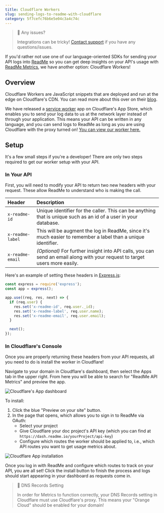 ```yaml
---
title: Cloudflare Workers
slug: sending-logs-to-readme-with-cloudflare
category: 5f7cefc76b6e5e04c3a4c74c
---
```


> 🚧 Any issues?
>
> Integrations can be tricky! [Contact support](https://docs.readme.com/guides/docs/contact-support) if you have any questions/issues.

If you'd rather not use one of our language-oriented SDKs for sending your API logs into [ReadMe](https://readme.com) so you can get deep insights on your API's usage with [ReadMe Metrics](https://readme.com/metrics), we have another option: Cloudflare Workers!

## Overview

Cloudflare Workers are JavaScript snippets that are deployed and run at the edge on Cloudflare's CDN. You can read more about this over on their [blog](https://blog.cloudflare.com/introducing-cloudflare-workers/).

We have released a [service worker](https://developer.mozilla.org/en-US/docs/Web/API/Service_Worker_API) app on Cloudflare's App Store, which enables you to send your log data to us at the network layer instead of through your application. This means your API can be written in any language, and you can send logs to ReadMe as long as you are using Cloudflare with the proxy turned on! [You can view our worker here.](https://www.cloudflare.com/apps/readme-api-metrics)

## Setup

It's a few small steps if you're a developer! There are only two steps required to get our worker setup with your API.

### In Your API

First, you will need to modify your API to return two new headers with your request. These allow ReadMe to understand who is making the call.

<!-- prettier-ignore-start -->
| Header | Description  |
| :--- | :--- |
| `x-readme-id` | Unique identifier for the caller. This can be anything that is unique such as an id of a user in your database. |
| `x-readme-label` | This will be augment the log in ReadMe, since it's much easier to remember a label than a unique identifier. |
| `x-readme-email` | _(Optional)_ For further insight into API calls, you can send an email along with your request to target users more easily. |
<!-- prettier-ignore-end -->

Here's an example of setting these headers in [Express.js](https://expressjs.com/):

```js
const express = require('express');
const app = express();

app.use((req, res, next) => {
  if (req.user) {
    res.set('x-readme-id', req.user._id);
    res.set('x-readme-label', req.user.name);
    res.set('x-readme-email', req.user.email);
  }

  next();
});
```

### In Cloudflare's Console

Once you are properly returning these headers from your API requests, all you need to do is install the worker in Cloudflare!

Navigate to your domain in Cloudflare's dashboard, then select the Apps tab in the upper right. From here you will be able to search for "ReadMe API Metrics" and preview the app.

![Cloudflare's App dashboard](https://files.readme.io/d1d36a7-cloudflare_worker.png)

To install:

1. Click the blue "Preview on your site" button.
2. In the page that opens, which allows you to sign in to ReadMe via OAuth:
   - Select your project
   - Give Cloudflare your doc project's API key (which you can find at `https://dash.readme.io/yourProject/api-key`)
   - Configure which routes the worker should be applied to, i.e., which API routes you want to get usage metrics about.

![Cloudflare App installation](https://files.readme.io/5f77c35-readme.png)

Once you log in with ReadMe and configure which routes to track on your API, you are all set! Click the install button to finish the process and logs should start appearing in your dashboard as requests come in.

> 🚧 DNS Records Setting
>
> In order for Metrics to function correctly, your DNS Records setting in Cloudflare must use Cloudflare's proxy. This means your "Orange Cloud" should be enabled for your domain!
